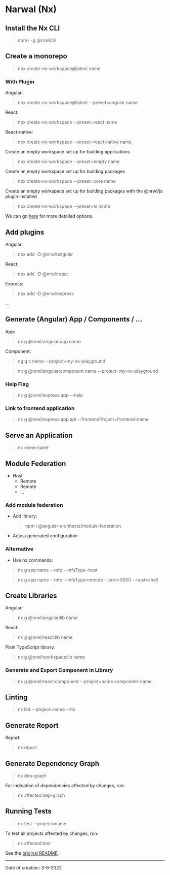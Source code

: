 # Narwal (Nx)

## Install the Nx CLI

> npm i -g @nrwl/cli

## Create a monorepo

> npx create-nx-workspace@latest name

### With Plugin

Angular:

> npx create-nx-workspace@latest --preset=angular name

React:

> npx create-nx-workspace --preset=react name

React-native:

> npx create-nx-workspace --preset=react-native name

Create an empty workspace set up for building applications

> npx create-nx-workspace --preset=empty name

Create an empty workspace set up for building packages

> npx create-nx-workspace --preset=core name

Create an empty workspace set up for building packages with the @nrwl/js plugin installed

> npx create-nx-workspace --preset=ts name

We can go [here](https://nx.dev/getting-started/nx-setup) for more detailed options.

## Add plugins

Angular:

> npx add -D @nrwl/angular

React:

> npx add -D @nrwl/react

Express:

> npx add -D @nrwl/express

...

## Generate (Angular) App / Components / ...

App:

> nx g @nrwl/angular:app name

Component:

> ng g c name --project=my-nx-playground

> nx g @nrwl/angular:component name --project=my-nx-playground

### Help Flag

> nx g @nrwl/express:app --help

### Link to frontend application

> nx g @nrwl/express:app api --frontendProject=frontend-name

## Serve an Application

> nx serve name

## Module Federation

- Host
  - Remote
  - Remote
  - ...

### Add module federation

- Add library:

  > npm i @angular-architects/module-federation

- Adjust generated configuration

### Alternative

- Use nx commands:

> nx g app name --mfe --mfeType=host

> nx g app name --mfe --mfeType=remote --port=3000 --host=shell

## Create Libraries

Angular:

> nx g @nrwl/angular:lib name

React:

> nx g @nrwl/react:lib name

Plain TypeScript library:

> nx g @nrwl/workspace:lib name

### Generate and Export Component in Library

> nx g @nrwl/react:component --project=name component-name

## Linting

> nx lint --project=name --fix

## Generate Report

Report:

> nx report

## Generate Dependency Graph

> nx dep-graph

For indication of dependencies affected by changes, run:

> nx affected:dep-graph

## Running Tests

> nx test --project=name

To test all projects affected by changes, run:

> nx affected:test

See the [original README](ORIGINAL_README.md).

---

Date of creation: 3-6-2022
